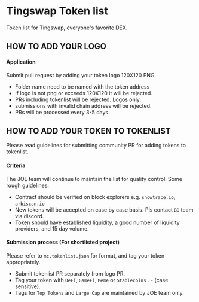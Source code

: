 # Tingswap Token list
 Token list for Tingswap, everyone's favorite DEX.

 ## HOW TO ADD YOUR LOGO

 #### Application
 Submit pull request by adding your token logo 120X120 PNG. 
 - Folder name need to be named with the token address 
 - If logo is not png or exceeds 120X120 it will be rejected. 
 - PRs including tokenlist will be rejected. Logos only. 
 - submissions with invalid chain address will be rejected. 
 - PRs will be processed every 3-5 days. 


 ## HOW TO ADD YOUR TOKEN TO TOKENLIST
 Please read guidelines for submitting community PR for adding tokens to tokenlist. 


 #### Criteria
 The JOE team will continue to maintain the list for quality control. Some rough guidelines:
 - Contract should be verified on block explorers e.g. `snowtrace.io`, `arbiscan.io`
 - New tokens will be accepted on case by case basis. Pls contact `BD` team via discord. 
 - Token should have established liquidity, a good number of liquidity providers, and 15 day volume. 

 #### Submission process (For shortlisted project)
 Please refer to `mc.tokenlist.json` for format, and tag your token appropriately. 
 - Submit tokenlist PR separately from logo PR.
 - Tag your token with `DeFi`, `GameFi`, `Meme` or `Stablecoins` . - (case sensitive). 
 - Tags for `Top Tokens` and `Large Cap` are maintained by JOE team only. 




